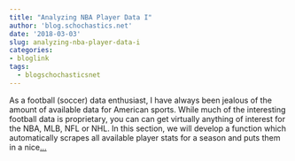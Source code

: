 ```yaml
---
title: "Analyzing NBA Player Data I"
author: 'blog.schochastics.net'
date: '2018-03-03'
slug: analyzing-nba-player-data-i
categories:
- bloglink
tags:
  - blogschochasticsnet
---
```


As a football (soccer) data enthusiast, I have always been jealous of the amount of available data for American sports. While much of the interesting football data is proprietary, you can can get virtually anything of interest for the NBA, MLB, NFL or NHL. In this section, we will develop a function which automatically scrapes all available player stats for a season and puts them in a nice[... <i class="fas fa-external-link-alt"></i>](http://blog.schochastics.net/post/analyzing-nba-player-data-i-getting-data/)

